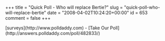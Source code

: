 +++
title = "Quick Poll - Who will replace Bertie?"
slug = "quick-poll-who-will-replace-bertie"
date = "2008-04-02T10:24:20+00:00"
id = 653
comment = false
+++

<script type="text/javascript" language="javascript" src="http://s3.polldaddy.com/p/482833.js"></script><noscript> [surveys](http://www.polldaddy.com) - [Take Our Poll](http://answers.polldaddy.com/poll/482833/) </noscript>
